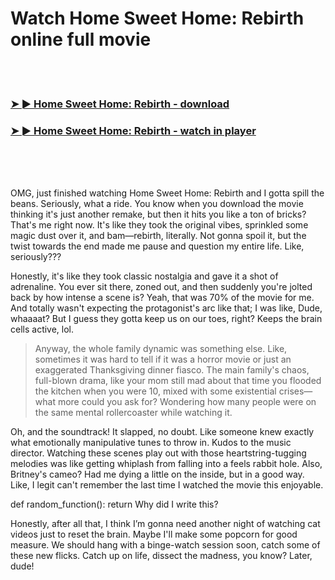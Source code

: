 <h1>Watch Home Sweet Home: Rebirth online full movie</h1>


<br><br>

<h3><a href="https://Michaels-thedobeme1982.github.io/cfzrfsdcfm/">➤ ► Home Sweet Home: Rebirth - download</a></h3> 
<h3><a href="https://Michaels-thedobeme1982.github.io/cfzrfsdcfm/">➤ ► Home Sweet Home: Rebirth - watch in player</a></h3>


<br><br><br>


OMG, just finished watching Home Sweet Home: Rebirth and I gotta spill the beans. Seriously, what a ride. You know when you download the movie thinking it's just another remake, but then it hits you like a ton of bricks? That's me right now. It's like they took the original vibes, sprinkled some magic dust over it, and bam—rebirth, literally. Not gonna spoil it, but the twist towards the end made me pause and question my entire life. Like, seriously???

Honestly, it's like they took classic nostalgia and gave it a shot of adrenaline. You ever sit there, zoned out, and then suddenly you're jolted back by how intense a scene is? Yeah, that was 70% of the movie for me. And totally wasn't expecting the protagonist's arc like that; I was like, Dude, whaaaat? But I guess they gotta keep us on our toes, right? Keeps the brain cells active, lol.

> Anyway, the whole family dynamic was something else. Like, sometimes it was hard to tell if it was a horror movie or just an exaggerated Thanksgiving dinner fiasco. The main family's chaos, full-blown drama, like your mom still mad about that time you flooded the kitchen when you were 10, mixed with some existential crises—what more could you ask for? Wondering how many people were on the same mental rollercoaster while watching it.

Oh, and the soundtrack! It slapped, no doubt. Like someone knew exactly what emotionally manipulative tunes to throw in. Kudos to the music director. Watching these scenes play out with those heartstring-tugging melodies was like getting whiplash from falling into a feels rabbit hole. Also, Britney's cameo? Had me dying a little on the inside, but in a good way. Like, I legit can't remember the last time I watched the movie this enjoyable.

def random_function(): return Why did I write this?

Honestly, after all that, I think I’m gonna need another night of watching cat videos just to reset the brain. Maybe I'll make some popcorn for good measure. We should hang with a binge-watch session soon, catch some of these new flicks. Catch up on life, dissect the madness, you know? Later, dude!

